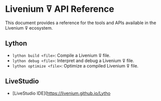 
# Livenium ⊽ API Reference

This document provides a reference for the tools and APIs available in the Livenium ⊽ ecosystem.

## Lython
- `lython build <file>`: Compile a Livenium ⊽ file.
- `lython debug <file>`: Interpret and debug a Livenium ⊽ file.
- `lython optimize <file>`: Optimize a compiled Livenium ⊽ file.

## LiveStudio
- [LiveStudio IDE](https://livenium.github.io/Lytho
